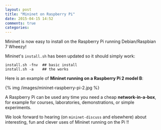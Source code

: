 ```yaml
---
layout: post
title: "Mininet on Raspberry Pi"
date: 2015-04-15 14:52
comments: true
categories:
---
```


Mininet is now easy to install on the Raspberry Pi running Debian/Raspbian 7 Wheezy!

Mininet's `install.sh` has been updated so it should simply work:

    install.sh -fnv  ## basic install
    install.sh -a    ## the works

Here is an example of **Mininet running on a Raspberry Pi 2 model B**:

{% img /images/mininet-raspberry-pi-2.jpg %}

A Raspberry Pi can be used any time you need a cheap **network-in-a-box**, for example
for courses, laboratories, demonstrations, or simple experiments.

We look forward to hearing (on `mininet-discuss` and elsewhere) about interesting,
fun and clever uses of Mininet running on the Pi !!
